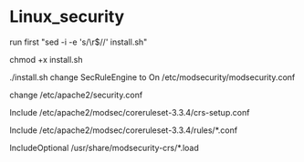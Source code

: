 # Linux_security

 run first "sed -i -e 's/\r$//' install.sh"

 chmod +x  install.sh

./install.sh
change SecRuleEngine to On /etc/modsecurity/modsecurity.conf

change /etc/apache2/security.conf

Include /etc/apache2/modsec/coreruleset-3.3.4/crs-setup.conf

Include /etc/apache2/modsec/coreruleset-3.3.4/rules/*.conf

IncludeOptional /usr/share/modsecurity-crs/*.load
